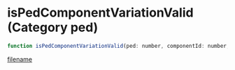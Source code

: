 # isPedComponentVariationValid (Category ped)

```js
function isPedComponentVariationValid(ped: number, componentId: number, drawableId: number, textureId: number): boolean
```

[filename](isPedComponentVariationValid_m.md ':include')